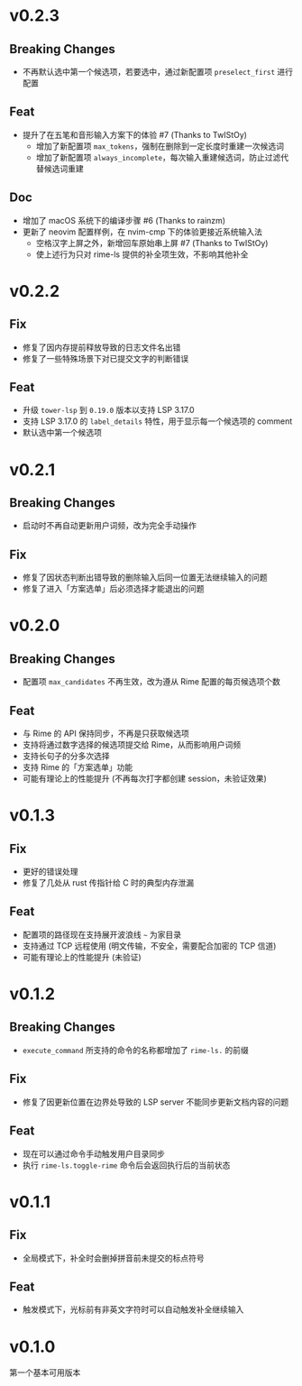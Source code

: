 # v0.2.3

## Breaking Changes
- 不再默认选中第一个候选项，若要选中，通过新配置项 `preselect_first` 进行配置

## Feat
- 提升了在五笔和音形输入方案下的体验 #7 (Thanks to TwIStOy)
    - 增加了新配置项 `max_tokens`，强制在删除到一定长度时重建一次候选词
    - 增加了新配置项 `always_incomplete`，每次输入重建候选词，防止过滤代替候选词重建

## Doc
- 增加了 macOS 系统下的编译步骤 #6 (Thanks to rainzm)
- 更新了 neovim 配置样例，在 nvim-cmp 下的体验更接近系统输入法
    - 空格汉字上屏之外，新增回车原始串上屏 #7 (Thanks to TwIStOy)
    - 使上述行为只对 rime-ls 提供的补全项生效，不影响其他补全

# v0.2.2

## Fix
- 修复了因内存提前释放导致的日志文件名出错
- 修复了一些特殊场景下对已提交文字的判断错误

## Feat
- 升级 `tower-lsp` 到 `0.19.0` 版本以支持 LSP 3.17.0
- 支持 LSP 3.17.0 的 `label_details` 特性，用于显示每一个候选项的 comment
- 默认选中第一个候选项

# v0.2.1

## Breaking Changes
- 启动时不再自动更新用户词频，改为完全手动操作

## Fix
- 修复了因状态判断出错导致的删除输入后同一位置无法继续输入的问题
- 修复了进入「方案选单」后必须选择才能退出的问题

# v0.2.0

## Breaking Changes
- 配置项 `max_candidates` 不再生效，改为遵从 Rime 配置的每页候选项个数

## Feat
- 与 Rime 的 API 保持同步，不再是只获取候选项
- 支持将通过数字选择的候选项提交给 Rime，从而影响用户词频
- 支持长句子的分多次选择
- 支持 Rime 的「方案选单」功能
- 可能有理论上的性能提升 (不再每次打字都创建 session，未验证效果)

# v0.1.3

## Fix
- 更好的错误处理
- 修复了几处从 rust 传指针给 C 时的典型内存泄漏

## Feat
- 配置项的路径现在支持展开波浪线 `~` 为家目录
- 支持通过 TCP 远程使用 (明文传输，不安全，需要配合加密的 TCP 信道)
- 可能有理论上的性能提升 (未验证)

# v0.1.2

## Breaking Changes
- `execute_command` 所支持的命令的名称都增加了 `rime-ls.` 的前缀

## Fix
- 修复了因更新位置在边界处导致的 LSP server 不能同步更新文档内容的问题

## Feat
- 现在可以通过命令手动触发用户目录同步
- 执行 `rime-ls.toggle-rime` 命令后会返回执行后的当前状态

# v0.1.1

## Fix
- 全局模式下，补全时会删掉拼音前未提交的标点符号

## Feat
- 触发模式下，光标前有非英文字符时可以自动触发补全继续输入

# v0.1.0

第一个基本可用版本

